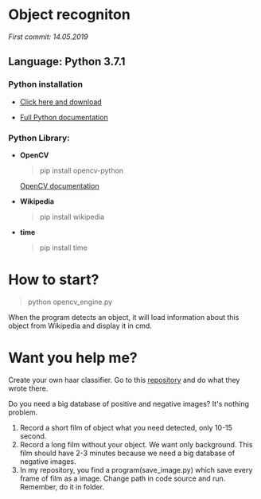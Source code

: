 # Object recogniton

*First commit: 14.05.2019*

## **Language: Python 3.7.1**

### **Python installation**
- [Click here and download](https://www.python.org/)
  
- [Full Python documentation](https://www.python.org/doc/)
  
### **Python Library:**

- **OpenCV**
  > pip install opencv-python
  
  [OpenCV documentation](https://docs.opencv.org/3.0-beta/index.html)
  
- **Wikipedia**
  > pip install wikipedia
  
- **time**
  > pip install time
  
  
# How to start?

  > python opencv_engine.py
    
When the program detects an object, it will load information about this object from Wikipedia and display it in cmd.
  


# Want you help me?

Create your own haar classifier. Go to this [repository](https://github.com/mrnugget/opencv-haar-classifier-training) and do what they wrote there.

Do you need a big database of positive and negative images? 
It's nothing problem.

  1. Record a short film of object what you need detected, only 10-15 second.
  2. Record a long film without your object. We want only background. This film should have 2-3 minutes because we need a big database of negative images.
  3. In my repository, you find a program(save_image.py) which save every frame of film as a image. Change path in code source and run. Remember, do it in folder.



